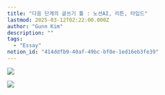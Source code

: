 ```yaml
---
title: "다음 단계의 글쓰기 툴 : 노션AI, 리튼, 타입드"
lastmod: 2025-03-12T02:22:00.000Z
author: "Gunn Kim"
description: ""
tags:
  - "Essay"
notion_id: "414ddfb9-40af-49bc-bf0e-1ed16eb3fe39"
---
```


![](https://prod-files-secure.s3.us-west-2.amazonaws.com/94f51666-273a-443d-bf89-42827b5b6876/e4fab7bd-1df3-4f06-8094-516d9385751d/Untitled.png?X-Amz-Algorithm=AWS4-HMAC-SHA256&X-Amz-Content-Sha256=UNSIGNED-PAYLOAD&X-Amz-Credential=ASIAZI2LB466QZ7SWVRF%2F20250314%2Fus-west-2%2Fs3%2Faws4_request&X-Amz-Date=20250314T044831Z&X-Amz-Expires=3600&X-Amz-Security-Token=IQoJb3JpZ2luX2VjEJz%2F%2F%2F%2F%2F%2F%2F%2F%2F%2FwEaCXVzLXdlc3QtMiJHMEUCIEkKjn3rpI7KUVN90SL329JQVye4%2FRVst2R6w1OPfFSqAiEA7iiOTVKnotoTacpvbKkr3PYCMXBu%2Fndfpfrrrh9fvxMqiAQI5f%2F%2F%2F%2F%2F%2F%2F%2F%2F%2FARAAGgw2Mzc0MjMxODM4MDUiDNoIgszdsJNTaoiQsSrcAxz2gil5k59xMinX8dzKU6nORiKZsiWF9f2eHq5PKhKK%2FXuofTZ1Ydc2iAlEWER7%2Bkav6O4pNO2%2Fy7AQiQmL%2Bti%2Fazb1SLgEC52vEdsbAhkSFudhfkLK3b9WD1pB5ugR0cnwSLJWUZ%2FIyTUQ%2FUATU9xhqwLIBOv0pZkxRH8RSBdQZFvme87xEHIHPy3234S1PLSVKjZFPDD1pCPCj5r9ZhrO4TACjoBNXeOsyYyKeJlpKQdJUaIhIfOUJK5NWey7IWmxfdSm1RyvBu5FnIkcV%2B8klmixEGIGXsHhAVjyGy1p0sqTXITJsu%2FP64%2F6sYdH6NmnOgc7DrqOP%2BwJHbndPH1hm05LV8cn2uw83pLnEoh9SlqZuyqkwE7LWmCNnWorfAQMOdWDSAsLXRQjApSIjYyp40U1ktkrWGY%2BxO4SoNS9rTP9N%2FJPDcLLUnIZEJUA%2F1KbR3HBEBt413XIamMF%2B0IDde9QDyJ7f6iu7RKGVX54aE7D%2B9Je2FOnyTE%2Fm4Vh8LyGIDiDWiJBwzJ9ZZdAKs6zJ%2FfvNwgPV%2FYD37WitNKaKZSpeevh%2Bx5BRR8b9nYAWY%2BQsxFcea3F9hSLEsNrHk1WNMeuWvO070xuv0j9%2F4A4t6JaNU5yIbTJJcgbMIzNzr4GOqUBoy7Jm87%2Bk%2FoQg6abELgtoZbFWLvwfpJiuj3Zz5CT%2FVIVbS20bcFtuRhsxg1kr3EHkt%2B9nUJORdiV%2FQL6MLYNOljUpIX%2B494SUOwqdLPz7mgZfh5Ssy%2F23vo4WVYI%2FbekJ%2BkWzShuWs2MCqT%2Fs2rNWnw5i%2FXrGqvJynR13CWbCqT8thxkEUWSM5y7kHxy%2FVBYUY0SiLE4HKKASPUINw%2BGRLkaJk0E&X-Amz-Signature=9945fb04048ec9ed162abb31df7d2e7090e27f981e42fd84fec18e6c10e9f2ce&X-Amz-SignedHeaders=host&x-id=GetObject)

![](https://prod-files-secure.s3.us-west-2.amazonaws.com/94f51666-273a-443d-bf89-42827b5b6876/4b13d0ed-fd2c-4558-9824-d9cf6203c1d1/Untitled.png?X-Amz-Algorithm=AWS4-HMAC-SHA256&X-Amz-Content-Sha256=UNSIGNED-PAYLOAD&X-Amz-Credential=ASIAZI2LB466QZ7SWVRF%2F20250314%2Fus-west-2%2Fs3%2Faws4_request&X-Amz-Date=20250314T044831Z&X-Amz-Expires=3600&X-Amz-Security-Token=IQoJb3JpZ2luX2VjEJz%2F%2F%2F%2F%2F%2F%2F%2F%2F%2FwEaCXVzLXdlc3QtMiJHMEUCIEkKjn3rpI7KUVN90SL329JQVye4%2FRVst2R6w1OPfFSqAiEA7iiOTVKnotoTacpvbKkr3PYCMXBu%2Fndfpfrrrh9fvxMqiAQI5f%2F%2F%2F%2F%2F%2F%2F%2F%2F%2FARAAGgw2Mzc0MjMxODM4MDUiDNoIgszdsJNTaoiQsSrcAxz2gil5k59xMinX8dzKU6nORiKZsiWF9f2eHq5PKhKK%2FXuofTZ1Ydc2iAlEWER7%2Bkav6O4pNO2%2Fy7AQiQmL%2Bti%2Fazb1SLgEC52vEdsbAhkSFudhfkLK3b9WD1pB5ugR0cnwSLJWUZ%2FIyTUQ%2FUATU9xhqwLIBOv0pZkxRH8RSBdQZFvme87xEHIHPy3234S1PLSVKjZFPDD1pCPCj5r9ZhrO4TACjoBNXeOsyYyKeJlpKQdJUaIhIfOUJK5NWey7IWmxfdSm1RyvBu5FnIkcV%2B8klmixEGIGXsHhAVjyGy1p0sqTXITJsu%2FP64%2F6sYdH6NmnOgc7DrqOP%2BwJHbndPH1hm05LV8cn2uw83pLnEoh9SlqZuyqkwE7LWmCNnWorfAQMOdWDSAsLXRQjApSIjYyp40U1ktkrWGY%2BxO4SoNS9rTP9N%2FJPDcLLUnIZEJUA%2F1KbR3HBEBt413XIamMF%2B0IDde9QDyJ7f6iu7RKGVX54aE7D%2B9Je2FOnyTE%2Fm4Vh8LyGIDiDWiJBwzJ9ZZdAKs6zJ%2FfvNwgPV%2FYD37WitNKaKZSpeevh%2Bx5BRR8b9nYAWY%2BQsxFcea3F9hSLEsNrHk1WNMeuWvO070xuv0j9%2F4A4t6JaNU5yIbTJJcgbMIzNzr4GOqUBoy7Jm87%2Bk%2FoQg6abELgtoZbFWLvwfpJiuj3Zz5CT%2FVIVbS20bcFtuRhsxg1kr3EHkt%2B9nUJORdiV%2FQL6MLYNOljUpIX%2B494SUOwqdLPz7mgZfh5Ssy%2F23vo4WVYI%2FbekJ%2BkWzShuWs2MCqT%2Fs2rNWnw5i%2FXrGqvJynR13CWbCqT8thxkEUWSM5y7kHxy%2FVBYUY0SiLE4HKKASPUINw%2BGRLkaJk0E&X-Amz-Signature=e2ed97bb11f52a20d109284fecb277cd13af5670cd737230fe5b797a716fe2c8&X-Amz-SignedHeaders=host&x-id=GetObject)

